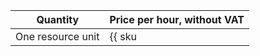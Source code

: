 | Quantity | Price per hour, without VAT |
---- | ----
| One resource unit | {{ sku|USD|alb.balancer.active|string }} |
